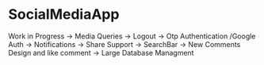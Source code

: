 # SocialMediaApp
Work in Progress 
-> Media Queries
-> Logout
-> Otp Authentication /Google Auth
-> Notifications
-> Share Support
-> SearchBar
-> New Comments Design and like comment 
-> Large Database Managment
